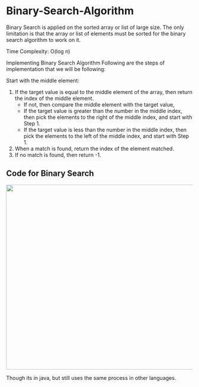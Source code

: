 # Binary-Search-Algorithm

Binary Search is applied on the sorted array or list of large size. The only limitation is that the array or list of elements must be sorted for the binary search algorithm to work on it.

Time Complexity: O(log n)

Implementing Binary Search Algorithm
Following are the steps of implementation that we will be following:

Start with the middle element:
1. If the target value is equal to the middle element of the array, then return the index of the middle element.
    - If not, then compare the middle element with the target value,
    - If the target value is greater than the number in the middle index, then pick the elements to the right of the middle index, and start with Step 1.
    - If the target value is less than the number in the middle index, then pick the elements to the left of the middle index, and start with Step 1.
2. When a match is found, return the index of the element matched.
3. If no match is found, then return -1.

## Code for Binary Search
<img src="https://webrewrite.com/wp-content/uploads/2018/05/Screen-Shot-2018-05-27-at-12.26.53-PM.png" width="650" height="500">

Though its in java, but still uses the same process in other languages.

